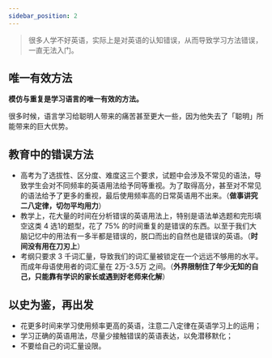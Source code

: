 ```yaml
---
sidebar_position: 2
---
```


> 很多人学不好英语，实际上是对英语的认知错误，从而导致学习方法错误，一直无法入门。

## 唯一有效方法

**模仿与重复是学习语言的唯一有效的方法。**

很多时候，语言学习给聪明人带来的痛苦甚至更大一些，因为他失去了「聪明」所能带来的巨大优势。

## 教育中的错误方法

- 高考为了选拔性、区分度、难度这三个要求，试题中会涉及不常见的语法，导致学生会对不同频率的英语用法给予同等重视。为了取得高分，甚至对不常见的语法给予了更多的重视，最后使用频率高的日常英语用不出来。（**做事讲究 二八定律，切勿平均用力**）
- 教学上，花大量的时间在分析错误的英语用法上，特别是语法单选题和完形填空这类 4 选1的题型，花了 75% 的时间重复的是错误的东西。以至于我们大脑记忆中的用法有一多半都是错误的，脱口而出的自然也是错误的英语。（**时间没有用在刀刃上**）
- 考纲只要求 3 千词汇量，导致我们的词汇量被锁定在一个远远不够用的水平。而成年母语使用者的词汇量在 2万-3.5万 之间。（**外界限制住了年少无知的自己，只能靠有学识的家长或遇到好老师来化解**）

## 以史为鉴，再出发

- 花更多时间来学习使用频率更高的英语，注意二八定律在英语学习上的运用；
- 学习正确的英语用法，尽量少接触错误的英语表达，以免潜移默化；
- 不要给自己的词汇量设限。



